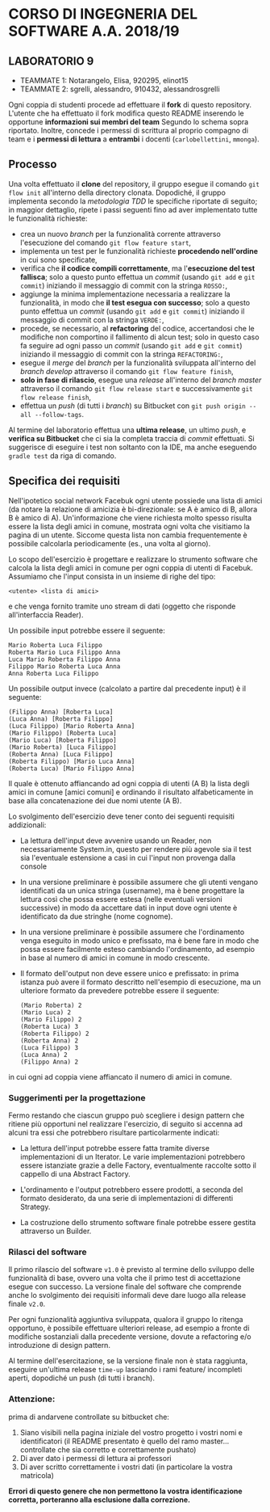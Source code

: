 # CORSO DI INGEGNERIA DEL SOFTWARE A.A. 2018/19

## LABORATORIO 9

* TEAMMATE 1: Notarangelo, Elisa, 920295, elinot15
* TEAMMATE 2: sgrelli, alessandro, 910432, alessandrosgrelli

Ogni coppia di studenti procede ad effettuare il **fork** di questo repository.
L'utente che ha effettuato il fork modifica questo README inserendo le opportune **informazioni sui membri del team** Segundo lo schema sopra riportato.
Inoltre, concede i permessi di scrittura al proprio compagno di team e i **permessi di lettura** a **entrambi** i docenti (`carlobellettini`, `mmonga`).

## Processo

Una volta effettuato il **clone** del repository, il gruppo esegue il comando `git flow init` all'interno della directory clonata.
Dopodiché, il gruppo implementa secondo la *metodologia TDD* 
le specifiche riportate di seguito; in maggior dettaglio, ripete i passi seguenti fino ad aver implementato tutte le funzionalità richieste:

* crea un nuovo *branch* per la funzionalità corrente attraverso l'esecuzione del comando `git flow feature start`,
* implementa un test per le funzionalità richieste **procedendo nell'ordine** in cui sono specificate,
* verifica che **il codice compili correttamente**, ma l'**esecuzione del test fallisca**; solo a questo punto effettua un *commit* (usando `git add` e `git commit`) iniziando il messaggio di commit con la stringa `ROSSO:`,
* aggiunge la minima implementazione necessaria a realizzare la funzionalità, in modo che **il test esegua con successo**; solo a questo punto
  effettua un *commit* (usando `git add` e `git commit`) iniziando il messaggio di commit con la stringa `VERDE:`,
* procede, se necessario, al **refactoring** del codice, accertandosi che le modifiche non comportino il fallimento di alcun test; solo in questo caso fa seguire ad ogni
  passo un *commit* (usando `git add` e `git commit`) iniziando il messaggio di commit con la stringa `REFACTORING:`,
* esegue il *merge* del *branch* per la funzionalità sviluppata all'interno del *branch develop* attraverso il comando `git flow feature finish`,
* **solo in fase di rilascio**, esegue una *release* all'interno del *branch master* attraverso il comando `git flow release start` e successivamente `git flow release finish`,
* effettua un *push* (di tutti i *branch*) su Bitbucket con `git push origin --all --follow-tags`.

Al termine del laboratorio effettua una **ultima release**, un ultimo *push*, e **verifica su Bitbucket** che ci sia la completa traccia di *commit* effettuati.
Si suggerisce di eseguire i test non soltanto con la IDE, ma anche eseguendo `gradle test` da riga di comando.


## Specifica dei requisiti

Nell'ipotetico social network Facebuk ogni utente possiede una lista di amici (da notare la relazione di amicizia è bi-direzionale: se A è amico di B, allora B è amico di A).
Un'informazione che viene richiesta molto spesso risulta essere la lista degli amici in comune, mostrata ogni volta che visitiamo la pagina di un utente.
Siccome questa lista non cambia frequentemente è possibile calcolarla periodicamente (es., una volta al giorno).

Lo scopo dell'esercizio è progettare e realizzare lo strumento software che calcola la lista degli amici in comune per ogni coppia di utenti di Facebuk.
Assumiamo che l'input consista in un insieme di righe del tipo:

    <utente> <lista di amici>

e che venga fornito tramite uno stream di dati (oggetto che risponde all'interfaccia Reader).

Un possibile input potrebbe essere il seguente:

    Mario Roberta Luca Filippo
    Roberta Mario Luca Filippo Anna
    Luca Mario Roberta Filippo Anna
    Filippo Mario Roberta Luca Anna
    Anna Roberta Luca Filippo

Un possibile output invece (calcolato a partire dal precedente input) è il seguente:

    (Filippo Anna) [Roberta Luca]
    (Luca Anna) [Roberta Filippo]
    (Luca Filippo) [Mario Roberta Anna]
    (Mario Filippo) [Roberta Luca]
    (Mario Luca) [Roberta Filippo]
    (Mario Roberta) [Luca Filippo]
    (Roberta Anna) [Luca Filippo]
    (Roberta Filippo) [Mario Luca Anna]
    (Roberta Luca) [Mario Filippo Anna]


Il quale è ottenuto affiancando ad ogni coppia di utenti (A B) la lista degli amici in comune [amici comuni] e ordinando il risultato alfabeticamente in base alla concatenazione dei due nomi utente (A B).

Lo svolgimento dell'esercizio deve tener conto dei seguenti requisiti addizionali:

- La lettura dell'input deve avvenire usando un Reader, non necessariamente System.in, questo per rendere più agevole sia il test sia l'eventuale estensione a casi in cui l'input non provenga dalla console

- In una versione preliminare è possibile assumere che gli utenti vengano identificati da un unica stringa (username), ma è bene progettare la lettura così che possa essere estesa (nelle eventuali versioni successive) in modo da accettare dati in input dove ogni utente è identificato da due stringhe (nome cognome).

- In una versione preliminare è possibile assumere che l'ordinamento venga eseguito in modo unico e prefissato, ma è bene fare in modo che possa essere facilmente esteso cambiando l'ordinamento, ad esempio in base al numero di amici in comune in modo crescente.

- Il formato dell'output non deve essere unico e prefissato: in prima istanza può avere il formato descritto nell'esempio di esecuzione, ma un ulteriore formato da prevedere potrebbe essere il seguente:

      (Mario Roberta) 2
      (Mario Luca) 2
      (Mario Filippo) 2
      (Roberta Luca) 3
      (Roberta Filippo) 2
      (Roberta Anna) 2
      (Luca Filippo) 3
      (Luca Anna) 2
      (Filippo Anna) 2

in cui ogni ad coppia viene affiancato il numero di amici in comune.


### Suggerimenti per la progettazione

Fermo restando che ciascun gruppo può scegliere i design pattern che ritiene più opportuni nel realizzare l'esercizio, di seguito si accenna ad alcuni tra essi che potrebbero risultare particolarmente indicati:

- La lettura dell'input potrebbe essere fatta tramite diverse implementazioni di un Iterator. Le varie implementazioni potrebbero essere istanziate grazie a delle Factory, eventualmente raccolte sotto il cappello di una Abstract Factory.

- L'ordinamento e l'output potrebbero essere prodotti, a seconda del formato desiderato, da una serie di implementazioni di differenti Strategy.

- La costruzione dello strumento software finale potrebbe essere gestita attraverso un Builder.

### Rilasci del software
Il primo rilascio del software `v1.0` è previsto al termine dello sviluppo delle funzionalità di base, ovvero una volta che il primo test di accettazione esegue con successo. La versione finale del software che comprende anche lo svolgimento dei requisiti informali deve dare luogo alla release finale `v2.0`.

Per ogni funzionalità aggiuntiva sviluppata, qualora il gruppo lo ritenga opportuno, è possibile effettuare ulteriori release, ad esempio a fronte di modifiche sostanziali dalla precedente versione, dovute a refactoring e/o introduzione di design pattern.

Al termine dell'esercitazione, se la versione finale non è stata raggiunta, eseguire un'ultima release `time-up` lasciando i rami feature/ incompleti aperti, dopodiché un push (di tutti i branch).

### **Attenzione**: 
prima di andarvene controllate su bitbucket che:
1. Siano visibili nella pagina iniziale del vostro progetto i vostri nomi e identificatori (il README presentato è quello del ramo master... controllate che sia corretto e correttamente pushato)
2. Di aver dato i permessi di lettura ai professori
3. Di aver scritto correttamente i vostri dati (in particolare la vostra matricola)

**Errori di questo genere che non permettono la vostra identificazione corretta, porteranno alla esclusione dalla correzione.**
